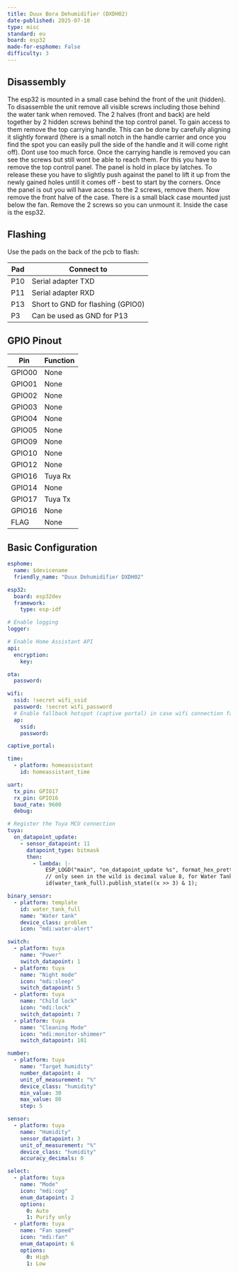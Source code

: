 ```yaml
---
title: Duux Bora Dehumidifier (DXDH02)
date-published: 2025-07-10
type: misc
standard: eu
board: esp32
made-for-esphome: False
difficulty: 3
---
```


## Disassembly

The esp32 is mounted in a small case behind the front of the unit (hidden). To disassemble the unit remove all visible
screws including those behind the water tank when removed. The 2 halves (front and back) are held together by 2 hidden
screws behind the top control panel. To gain access to them remove the top carrying handle. This can be done by
carefully aligning it slightly forward (there is a small notch in the handle carrier and once you find the spot you can
easily pull the side of the handle and it will come right off). Dont use too much force. Once the carrying handle is
removed you can see the screws but still wont be able to reach them. For this you have to remove the top control panel.
The panel is hold in place by latches. To release these you have to slightly push against the panel to lift it up from
the newly gained holes untill it comes off - best to start by the corners. Once the panel is out you will have access to
the 2 screws, remove them. Now remove the front halve of the case. There is a small black case mounted just below the
fan. Remove the 2 screws so you can unmount it. Inside the case is the esp32.

## Flashing

Use the pads on the back of the pcb to flash:

| Pad | Connect to                        |
| --- | --------------------------------- |
| P10 | Serial adapter TXD                |
| P11 | Serial adapter RXD                |
| P13 | Short to GND for flashing (GPIO0) |
| P3  | Can be used as GND for P13        |

## GPIO Pinout

| Pin    | Function |
| ------ | -------- |
| GPIO00 | None     |
| GPIO01 | None     |
| GPIO02 | None     |
| GPIO03 | None     |
| GPIO04 | None     |
| GPIO05 | None     |
| GPIO09 | None     |
| GPIO10 | None     |
| GPIO12 | None     |
| GPIO16 | Tuya Rx  |
| GPIO14 | None     |
| GPIO17 | Tuya Tx  |
| GPIO16 | None     |
| FLAG   | None     |

## Basic Configuration

```yaml
esphome:
  name: $devicename
  friendly_name: "Duux Dehumidifier DXDH02"

esp32:
  board: esp32dev
  framework:
    type: esp-idf

# Enable logging
logger:

# Enable Home Assistant API
api:
  encryption:
    key:

ota:
  password:

wifi:
  ssid: !secret wifi_ssid
  password: !secret wifi_password
  # Enable fallback hotspot (captive portal) in case wifi connection fails
  ap:
    ssid:
    password:

captive_portal:

time:
  - platform: homeassistant
    id: homeassistant_time

uart:
  tx_pin: GPIO17
  rx_pin: GPIO16
  baud_rate: 9600
  debug:

# Register the Tuya MCU connection
tuya:
  on_datapoint_update:
    - sensor_datapoint: 11
      datapoint_type: bitmask
      then:
        - lambda: |-
            ESP_LOGD("main", "on_datapoint_update %s", format_hex_pretty(x).c_str());
            // only seen in the wild is decimal value 8, for Water Tank Full
            id(water_tank_full).publish_state((x >> 3) & 1);

binary_sensor:
  - platform: template
    id: water_tank_full
    name: "Water tank"
    device_class: problem
    icon: "mdi:water-alert"

switch:
  - platform: tuya
    name: "Power"
    switch_datapoint: 1
  - platform: tuya
    name: "Night mode"
    icon: "mdi:sleep"
    switch_datapoint: 5
  - platform: tuya
    name: "Child lock"
    icon: "mdi:lock"
    switch_datapoint: 7
  - platform: tuya
    name: "Cleaning Mode"
    icon: "mdi:monitor-shimmer"
    switch_datapoint: 101

number:
  - platform: tuya
    name: "Target humidity"
    number_datapoint: 4
    unit_of_measurement: "%"
    device_class: "humidity"
    min_value: 30
    max_value: 80
    step: 5

sensor:
  - platform: tuya
    name: "Humidity"
    sensor_datapoint: 3
    unit_of_measurement: "%"
    device_class: "humidity"
    accuracy_decimals: 0

select:
  - platform: tuya
    name: "Mode"
    icon: "mdi:cog"
    enum_datapoint: 2
    options:
      0: Auto
      1: Purify only
  - platform: tuya
    name: "Fan speed"
    icon: "mdi:fan"
    enum_datapoint: 6
    options:
      0: High
      1: Low
```
